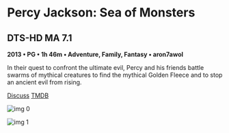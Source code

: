 # Percy Jackson: Sea of Monsters

## DTS-HD MA 7.1

**2013 • PG • 1h 46m • Adventure, Family, Fantasy • aron7awol**

In their quest to confront the ultimate evil, Percy and his friends battle swarms of mythical creatures to find the mythical Golden Fleece and to stop an ancient evil from rising.

[Discuss](https://www.avsforum.com/threads/bass-eq-for-filtered-movies.2995212/post-58316866)  [TMDB](76285)

![img 0](https://i.imgur.com/qVyEJvC.jpg)

![img 1](https://i.imgur.com/ys1ZyXt.jpg)

